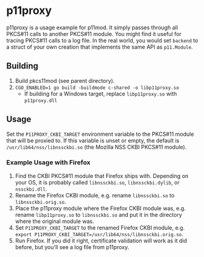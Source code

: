 # p11proxy

p11proxy is a usage example for p11mod.  It simply passes through all PKCS#11 calls to another PKCS#11 module.  You might find it useful for tracing PKCS#11 calls to a log file.  In the real world, you would set `backend` to a struct of your own creation that implements the same API as `p11.Module`.

## Building

1. Build pkcs11mod (see parent directory).
2. `CGO_ENABLED=1 go build -buildmode c-shared -o libp11proxy.so`
    * If building for a Windows target, replace `libp11proxy.so` with `p11proxy.dll`

## Usage

Set the `P11PROXY_CKBI_TARGET` environment variable to the PKCS#11 module that will be proxied to.  If this variable is unset or empty, the default is `/usr/lib64/nss/libnssckbi.so` (the Mozilla NSS CKBI PKCS#11 module).

### Example Usage with Firefox

1. Find the CKBI PKCS#11 module that Firefox ships with.  Depending on your OS, it is probably called `libnssckbi.so`, `libnssckbi.dylib`, or `nssckbi.dll`.
2. Rename the Firefox CKBI module, e.g. rename `libnssckbi.so` to `libnssckbi.orig.so`.
3. Place the p11proxy module where the Firefox CKBI module was, e.g. rename `libp11proxy.so` to `libnssckbi.so` and put it in the directory where the original module was.
4. Set `P11PROXY_CKBI_TARGET` to the renamed Firefox CKBI module, e.g. `export P11PROXY_CKBI_TARGET=/usr/lib64/nss/libnssckbi.orig.so`.
5. Run Firefox.  If you did it right, certificate validation will work as it did before, but you'll see a log file from p11proxy.
